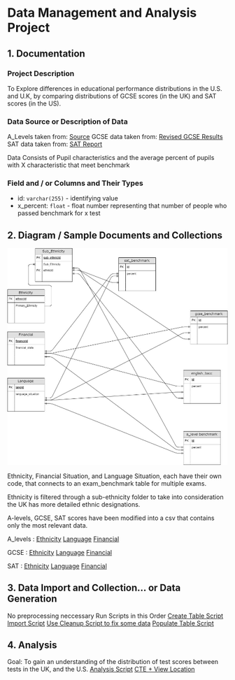 # Data Management and Analysis Project

## 1. Documentation

### Project Description
To Explore differences in educational performance distributions in the U.S. and U.K, by comparing distributions of GCSE
scores (in the UK) and SAT scores (in the US).

### Data Source or Description of Data 

A_Levels taken from:
[Source](https://www.gov.uk/government/publications/a-level-attainment-by-pupil-characteristics)
GCSE data taken from:
[Revised GCSE Results](https://www.gov.uk/government/statistics/revised-gcse-and-equivalent-results-in-england-2015-to-2016)
SAT data taken from:
[SAT Report](https://reports.collegeboard.org/archive/sat-suite-program-results/2017/detailed-2017-reports)

Data Consists of Pupil characteristics and the average percent of pupils with X characteristic that meet benchmark

### Field and / or Columns and Their Types

* id: `varchar(255)` - identifying value
* x_percent: `float` - float number representing that number of people who passed benchmark for x test

## 2. Diagram / Sample Documents and Collections

![ER Diagram](er-diagram.jpg)

Ethnicity, Financial Situation, and Language Situation, each have their own code, that connects to an exam_benchmark table for multiple exams.

Ethnicity is filtered through a sub-ethnicity folder to take into consideration the UK has more detailed ethnic designations.

A-levels, GCSE, SAT scores have been modified into a csv that contains only the most relevant data.

A_levels :
[Ethnicity](a_levels_data/A_level_attaintment_characteristics_ethnicity.csv)
[Language](a_levels_data/A_level_attaintment_characteristics_language.csv)
[Financial](a_levels_data/A_level_attaintment_characteristics_financial.csv)


GCSE :
[Ethnicity](gcse_data/gcse_20152016_simplified_ethnicity.csv)
[Language](gcse_data/gcse_20152016_simplified_language.csv)
[Financial](gcse_data/gcse_20152016_simplified_financial.csv)

SAT :
[Ethnicity](a_levels_data/A_level_attaintment_characteristics_ethnicity.csv)
[Language](a_levels_data/A_level_attaintment_characteristics_language.csv)
[Financial](a_levels_data/A_level_attaintment_characteristics_financial.csv)

## 3. Data Import and Collection... or Data Generation
No preprocessing neccessary
Run Scripts in this Order
[Create Table Script](create-tables.sql)
[Import Script](import-sql.sql)
[Use Cleanup Script to fix some data](cleanup.sql)
[Populate Table Script](populate.sql)

## 4. Analysis

Goal: To gain an understanding of the distribution of test scores between tests in the UK, and the U.S.
[Analysis Script](query.sql)
[CTE + View Location ](https://github.com/nyu-csci-ua-0480-003-fall-2019/JUCHY-mini-project/blob/d3616afed5e6262d793cead3e9c72a534df33566/query.sql#L12)


